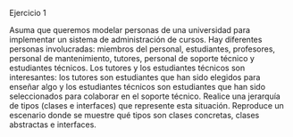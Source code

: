 Ejercicio 1

Asuma que queremos modelar personas de una universidad para implementar un sistema de administración de cursos. Hay diferentes personas involucradas: miembros del personal, estudiantes, profesores, personal de mantenimiento, tutores, personal de soporte técnico y estudiantes técnicos. Los tutores y los estudiantes técnicos son interesantes: los tutores son estudiantes que han sido elegidos para enseñar algo y los estudiantes técnicos son estudiantes que han sido seleccionados para colaborar en el soporte técnico. Realice una jerarquía de tipos (clases e interfaces) que represente esta situación. Reproduce un escenario donde se muestre qué tipos son clases concretas, clases abstractas e interfaces.
````````
